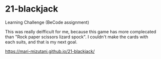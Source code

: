 # 21-blackjack
Learning Challenge (BeCode assignment)

This was really deifficult for me, because this game has more complecated than "Rock paper scissors lizard spock".
I couldn't make the cards with each suits, and that is my next goal.

https://mari-mizutani.github.io/21-blackjack/
